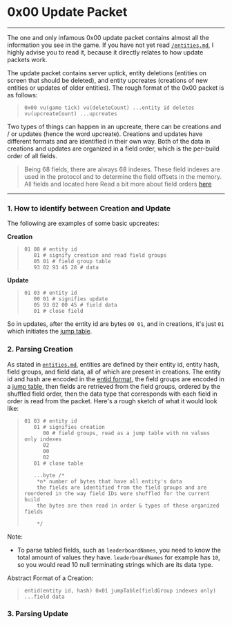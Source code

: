 # 0x00 Update Packet
---
The one and only infamous 0x00 update packet contains almost all the information you see in the game. If you have not yet read [`/entities.md`](/entities.md), I highly advise you to read it, because it directly relates to how update packets work.

The update packet contains server uptick, entity deletions (entities on screen that should be deleted), and entity upcreates (creations of new entities or updates of older entities). The rough format of the 0x00 packet is as follows:
> `0x00 vu(game tick) vu(deleteCount) ...entity id deletes vu(upcreateCount) ...upcreates`

Two types of things can happen in an upcreate, there can be creations and / or updates (hence the word upcreate). Creations and updates have different formats and are identified in their own way. Both of the data in creations and updates are organized in a field order, which is the per-build order of all fields.
> Being 68 fields, there are always 68 indexes. These field indexes are used in the protocol and to determine the field offsets in the memory. All fields and located here
Read a bit more about field orders [here](/entities.md#fields)
---
### 1. How to identify between Creation and Update

The following are examples of some basic upcreates:

**Creation**
> ```less
> 01 08 # entity id
>    01 # signify creation and read field groups
>    05 01 # field group table
>    93 02 93 45 28 # data
> ```
**Update**
> ```less
> 01 03 # entity id
>    00 01 # signifies update
>    05 93 02 00 45 # field data
>    01 # close field
> ```
So in updates, after the entity id are bytes `00 01`, and in creations, it's just `01` which initiates the [jump table](/protocol/data.md#data-organization).

### 2. Parsing Creation

As stated in [`entities.md`](/entities.md), entities are defined by their entity id, entity hash, field groups, and field data, all of which are present in creations. The entity id and hash are encoded in the [entid format](/protocol/data.md#entid---vu-hash-vu-id), the field groups are encoded in a [jump table](/protocol/data.md#data-organization), then fields are retrieved from the field groups, ordered by the shuffled field order, then the data type that corresponds with each field in order is read from the packet. Here's a rough sketch of what it would look like:

> ```less
> 01 03 # entity id
>    01 # signifies creation
>       00 # field groups, read as a jump table with no values only indexes
>       02
>       00
>       02
>    01 # close table
>    
>    ...byte /*
>     *n* number of bytes that have all entity's data
>     the fields are identified from the field groups and are reordered in the way field IDs were shuffled for the current build
>     the bytes are then read in order & types of these organized fields
>     
>     */
> ```

Note:
- To parse tabled fields, such as `leaderboardNames`, you need to know the total amount of values they have. `leaderboardNames` for example has `10`, so you would read 10 null terminating strings which are its data type.

Abstract Format of a Creation:

> `entid(entity id, hash) 0x01 jumpTable(fieldGroup indexes only) ...field data`

### 3. Parsing Update
